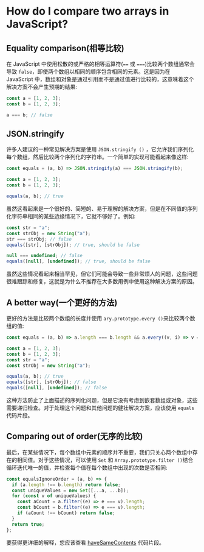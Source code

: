 # How do I compare two arrays in JavaScript?

## Equality comparison(相等比较)

在 JavaScript 中使用松散的或严格的相等运算符(`==` 或 `===`)比较两个数组通常会导致 `false`，即使两个数组以相同的顺序包含相同的元素。这是因为在 JavaScript 中，数组和对象是通过引用而不是通过值进行比较的，这意味着这个解决方案不会产生预期的结果:

```js
const a = [1, 2, 3];
const b = [1, 2, 3];

a === b; // false
```

## JSON.stringify

许多人建议的一种常见解决方案是使用 `JSON.stringify ()` ，它允许我们序列化每个数组，然后比较两个序列化的字符串。一个简单的实现可能看起来像这样:

```js
const equals = (a, b) => JSON.stringify(a) === JSON.stringify(b);

const a = [1, 2, 3];
const b = [1, 2, 3];

equals(a, b); // true
```

虽然这看起来是一个很好的、简短的、易于理解的解决方案，但是在不同值的序列化字符串相同的某些边缘情况下，它就不够好了。例如:

```js
const str = "a";
const strObj = new String("a");
str === strObj; // false
equals([str], [strObj]); // true, should be false

null === undefined; // false
equals([null], [undefined]); // true, should be false
```

虽然这些情况看起来相当罕见，但它们可能会导致一些非常烦人的问题，这些问题很难跟踪和修复，这就是为什么不推荐在大多数用例中使用这种解决方案的原因。

## A better way(一个更好的方法)

更好的方法是比较两个数组的长度并使用 `ary.prototype.every ()`来比较两个数组的值:

```js
const equals = (a, b) => a.length === b.length && a.every((v, i) => v === b[i]);

const a = [1, 2, 3];
const b = [1, 2, 3];
const str = "a";
const strObj = new String("a");

equals(a, b); // true
equals([str], [strObj]); // false
equals([null], [undefined]); // false
```

这种方法防止了上面描述的序列化问题，但是它没有考虑到嵌套数组或对象，这些需要递归检查。对于处理这个问题和其他问题的健壮解决方案，应该使用 `equals` 代码片段。

## Comparing out of order(无序的比较)

最后，在某些情况下，每个数组中元素的顺序并不重要，我们只关心两个数组中存在的相同值。对于这些情况，可以使用 `Set` 和 `Array.prototype.filter ()`结合循环迭代唯一的值，并检查每个值在每个数组中出现的次数是否相同:

```js
const equalsIgnoreOrder = (a, b) => {
  if (a.length !== b.length) return false;
  const uniqueValues = new Set([...a, ...b]);
  for (const v of uniqueValues) {
    const aCount = a.filter((e) => e === v).length;
    const bCount = b.filter((e) => e === v).length;
    if (aCount !== bCount) return false;
  }
  return true;
};
```

要获得更详细的解释，您应该查看 [haveSameContents](../haveSameContents/README.md) 代码片段。
